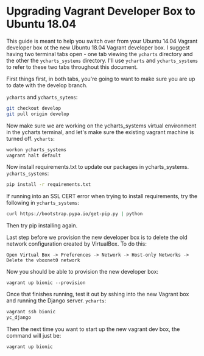 # Upgrading Vagrant Developer Box to Ubuntu 18.04

This guide is meant to help you switch over from your Ubuntu 14.04 Vagrant developer box ot the new Ubuntu 18.04 Vagrant developer box. I suggest having two terminal tabs open - one tab viewing the `ycharts` directory and the other the `ycharts_systems` directory. I'll use `ycharts` and `ycharts_systems` to refer to these two tabs throughout this document.

First things first, in both tabs, you're going to want to make sure you are up to date with the develop branch.

`ycharts` and `ycharts_sytems`:
```sh
git checkout develop
git pull origin develop
```

Now make sure we are working on the ycharts_systems virtual environment in the ycharts terminal, and let's make sure the existing vagrant machine is turned off.
`ycharts`:
```sh
workon ycharts_systems
vagrant halt default
```

Now install requirements.txt to update our packages in ycharts_systems.
`ycharts_systems`:
```sh
pip install -r requirements.txt
```

If running into an SSL CERT error when trying to install requirements, try the following in `ycharts_systems`:
```sh
curl https://bootstrap.pypa.io/get-pip.py | python
```
Then try pip installing again.

Last step before we provision the new developer box is to delete the old network configuration created by VirtualBox. To do this:
```
Open Virtual Box -> Preferences -> Network -> Host-only Networks -> Delete the vboxnet0 network
```

Now you should be able to provision the new developer box:
```
vagrant up bionic --provision
```

Once that finishes running, test it out by sshing into the new Vagrant box and running the Django server.
`ycharts`:
```sh
vagrant ssh bionic
yc_django
```

Then the next time you want to start up the new vagrant dev box, the command will just be:
```sh
vagrant up bionic
```